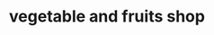---
title: "vegetable and fruits shop"
url: /kalaketty/vegetable-and-fruits-shop/
shop: Supermarkt
---